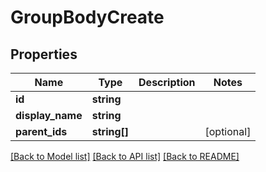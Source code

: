 # GroupBodyCreate

## Properties
Name | Type | Description | Notes
------------ | ------------- | ------------- | -------------
**id** | **string** |  | 
**display_name** | **string** |  | 
**parent_ids** | **string[]** |  | [optional] 

[[Back to Model list]](../README.md#documentation-for-models) [[Back to API list]](../README.md#documentation-for-api-endpoints) [[Back to README]](../README.md)


